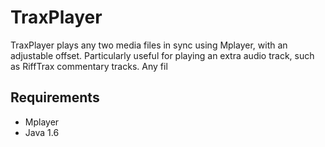 TraxPlayer
==========

TraxPlayer plays any two media files in sync using Mplayer, with an 
adjustable offset. Particularly useful for playing an extra audio track,
such as RiffTrax commentary tracks. Any fil


## Requirements
- Mplayer
- Java 1.6


